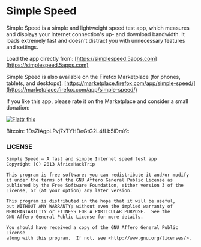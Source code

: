 Simple Speed
============

Simple Speed is a simple and lightweight speed test app, which measures and displays your Internet connection's up- and download bandwidth. It loads extremely fast and doesn't distract you with unnecessary features and settings.

Load the app directly from: [https://simplespeed.5apps.com](https://simplespeed.5apps.com)

Simple Speed is also available on the Firefox Marketplace (for phones, tablets, and desktops): [https://marketplace.firefox.com/app/simple-speed/](https://marketplace.firefox.com/app/simple-speed/)

If you like this app, please rate it on the Marketplace and consider a small donation:

[![Flattr this](http://api.flattr.com/button/flattr-badge-large.png)](https://flattr.com/submit/auto?user_id=sebastiankippe&url=https%3A%2F%2Fsimplespeed.5apps.com%2F&title=Simple%20Speed)

Bitcoin: 1DsZiAgpLPvj7xTYHDeGtG2L4fLb5iDmYc

### LICENSE

    Simple Speed – A fast and simple Internet speed test app
    Copyright (C) 2013 AfricaHackTrip

    This program is free software: you can redistribute it and/or modify
    it under the terms of the GNU Affero General Public License as
    published by the Free Software Foundation, either version 3 of the
    License, or (at your option) any later version.

    This program is distributed in the hope that it will be useful,
    but WITHOUT ANY WARRANTY; without even the implied warranty of
    MERCHANTABILITY or FITNESS FOR A PARTICULAR PURPOSE.  See the
    GNU Affero General Public License for more details.

    You should have received a copy of the GNU Affero General Public License
    along with this program.  If not, see <http://www.gnu.org/licenses/>.
